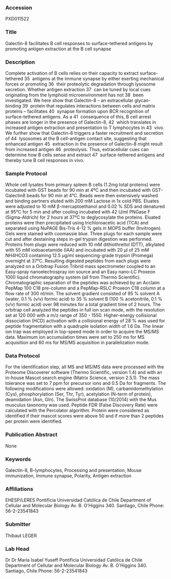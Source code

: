 ### Accession
PXD011522

### Title
Galectin-8 facilitates B cell responses to surface-tethered antigens by promoting antigen extraction at the B cell synapse

### Description
Complete activation of B cells relies on their capacity to extract surface-tethered 35  antigens at the immune synapse by either exerting mechanical forces or promoting 36  their proteolytic degradation through lysosome secretion. Whether antigen extraction 37  can be tuned by local cues originating from the lymphoid microenvironment has not 38  been investigated. We here show that Galectin-8 – an extracellular glycan-binding 39  protein that regulates interactions between cells and matrix proteins – facilitates 40  synapse formation upon BCR recognition of surface-tethered antigens. As a 41  consequence of this, B cell arrest phases are longer in the presence of Galectin-8, 42  which translates in increased antigen extraction and presentation to T lymphocytes in 43  vivo. We further show that Galectin-8 triggers a faster recruitment and secretion of 44  lysosomes at the B cell-antigen contact site, suggesting that enhanced antigen 45  extraction in the presence of Galectin-8 might result from increased antigen 46  proteolysis. Thus, extracellular cues can determine how B cells sense and extract 47  surface-tethered antigens and thereby tune B cell responses in vivo.

### Sample Protocol
Whole cell lysates from primary spleen B cells (1.2mg total proteins) were incubated with GST beads for 90 min at 4ºC and then incubated with GST-Galectin8 beads for 90 min at 4°C. Beads were then extensively washed and binding partners eluted with 200 mM Lactose in 1x cold PBS. Eluates were adjusted to 10 mM β-mercaptoethanol and 0.02 % SDS and denatured at 95°C for 5 min and after cooling incubated with 42 U/ml PNGase F (Sigma-Aldrich) for 2 hours at 37°C to deglycosylate the proteins. Eluated proteins were then precipitated using trichloroacetic acid (TCA) and separated using NuPAGE Bis-Tris 4-12 % gels in MOPS buffer (Invitrogen). Gels were stained with coomassie blue. Three plugs for each sample were cut and after destaining steps in-gel trypsin digestion was performed. Proteins from plugs were reduced with 10 mM dithiothreitol (DTT), alkylated with 55 mM iodoacetamide (IAA) and incubated with 20 μl of 25 mM NH4HCO3 containing 12.5 µg/ml sequencing-grade trypsin (Promega) overnight at 37°C. Resulting digested peptides from each plugs were analyzed on a Orbitrap Fusion Tribrid mass spectrometer coupled to an Easy-spray nanoelectrospray ion source and an Easy nano-LC Proxeon 1000 liquid chromatography system (all from Thermo Scientific). Chromatographic separation of the peptides was achieved by an Acclaim PepMap 100 C18 pre-column and a PepMap-RSLC Proxeon C18 column at a flow rate of 300 nl/min. The solvent gradient consisted of 95 % solvent A (water, 0.1 % (v/v) formic acid) to 35 % solvent B (100 % acetonitrile, 0.1 % (v/v) formic acid) over 98 minutes for a total gradient time of 2 hours. The orbitrap cell analyzed the peptides in full ion scan mode, with the resolution set at 120 000 with a m/z range of 350 - 1550. Higher-energy collisional dissociation (HCD) activation with a collisional energy of 28 % was used for peptide fragmentation with a quadruple isolation width of 1.6 Da. The linear ion trap was employed in top-speed mode in order to acquire the MS/MS data. Maximum ion accumulation times were set to 250 ms for MS acquisition and 60 ms for MS/MS acquisition in parallelization mode.

### Data Protocol
For the identification step, all MS and MS/MS data were processed with the Proteome Discoverer software (Thermo Scientific, version 1.4) and with an in-house Mascot search engine (Matrix Science, version 2.5.1). The mass tolerance was set to 7 ppm for precursor ions and 0.5 Da for fragments. The following modifications were allowed: oxidation (M), carbamidomethylation (Cys), phosphorylation (Ser, Thr, Tyr), acetylation (N-term of protein), deamidation (Asn, Gln). The SwissProt database (10/2014) with the Mus musculus taxonomy was used. Peptide FDR (False Discovery Rate) were calculated with the Percolator algorithm. Protein were considered as identified if their mascot scores were above 50 and if more than 2 peptides per protein were identified.

### Publication Abstract
None

### Keywords
Galectin-8, B-lymphocytes, Processing and presentation, Mouse immunization, Immune synapse, Polarity, Antigen extraction

### Affiliations
EHESP/LERES
Pontificia Universidad Católica de Chile  Department of Cellular and Molecular Biology  Av. B. O’Higgins 340. Santiago,  Chile Phone: 56-2-23541843

### Submitter
Thibaut LEGER

### Lab Head
Dr Dr María Isabel Yuseff
Pontificia Universidad Católica de Chile  Department of Cellular and Molecular Biology  Av. B. O’Higgins 340. Santiago,  Chile Phone: 56-2-23541843


